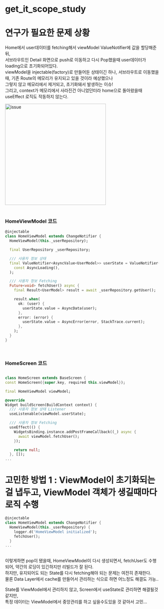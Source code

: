 # get_it_scope_study

# 연구가 필요한 문제 상황
Home에서 user데이터를 fetching해서 viewModel ValueNotifier에 값을 할당해준뒤,<br>
서브라우트인 Detail 화면으로 push로 이동하고 다시 Pop했을때 user데이터가 loading으로 초기화되어있다.<br>
viewModel을 injectable(factory)로 만들어둔 상태이긴 하나, 서브라우트로 이동했을때, 기존 Route의 메모리가 유지되고 있을 것이라 예상했으나<br>
그렇지 않고 메모리에서 제거되고, 초기화돼서 발생하는 이슈!<br>
그리고, context가 메모리에서 사라진건 아니었던터라 home으로 돌아왔을때 useEffect 로직도 작동하지 않는다.<br>

<img width="330" alt="issue" src="https://github.com/user-attachments/assets/0277c70c-7f94-463a-aeea-46b713dfaa4e" />

<br>


<br>

### HomeViewModel 코드

``` dart
@injectable
class HomeViewModel extends ChangeNotifier {
  HomeViewModel(this._userRepository);

  final UserRepository _userRepository;

  /// 사용자 정보 상태
  final ValueNotifier<AsyncValue<UserModel>> userState = ValueNotifier(
    const AsyncLoading(),
  );

  /// 사용자 정보 Fetching
  Future<void> fetchUser() async {
    final Result<UserModel> result = await _userRepository.getUser();

    result.when(
      ok: (user) {
        userState.value = AsyncData(user);
      },
      error: (error) {
        userState.value = AsyncError(error, StackTrace.current);
      },
    );
  }
}

```
<br>

### HomeScreen 코드
``` dart

class HomeScreen extends BaseScreen {
const HomeScreen({super.key, required this.viewModel});

final HomeViewModel viewModel;

@override
Widget buildScreen(BuildContext context) {
  /// 사용자 정보 상태 Listener
  useListenable(viewModel.userState);

  /// 사용자 정보 Fetching
  useEffect(() {
    WidgetsBinding.instance.addPostFrameCallback((_) async {
      await viewModel.fetchUser();
    });

    return null;
  }, []);
...
```

# 고민한 방법 1 : ViewModel이 초기화되는걸 냅두고, ViewModel 객체가 생길때마다 로직 수행
``` dart
@injectable
class HomeViewModel extends ChangeNotifier {
  HomeViewModel(this._userRepository) {
    logger.d('HomeViewModel initialized');
    fetchUser();
  }
...
```
<br>
이렇게하면 pop이 됐을때, HomeViewModel이 다시 생성되면서, fetchUser도 수행되어, 약간의 로딩이 있긴하지만
리빌드가 잘 된다.
<br>
하지만, 유지되어도 되는 State를 다시 fetching해야 되는 문제는 여전히 존재한다.<br>
물론 Data Layer에서 cache를 만들어서 관리하는 식으로 하면 어느정도 해결도 가능..<br>

State를 ViewModel에서 관리하지 않고, Screen에서 useState로 관리하면 해결될것 같지만,<br>
특정 데이터는 ViewModel에서 중앙관리를 하고 싶을수도있을 것 같아서 고민...
